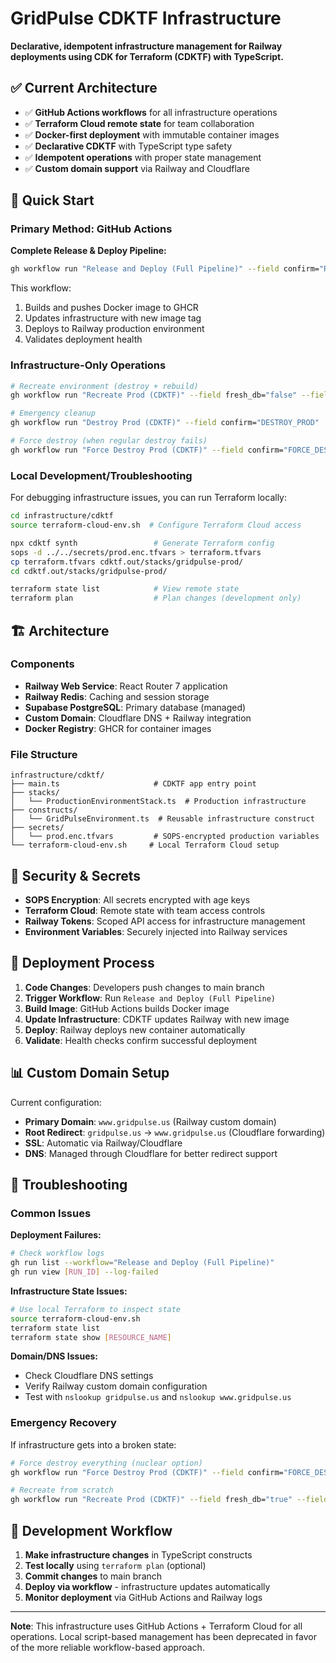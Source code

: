 # GridPulse CDKTF Infrastructure

**Declarative, idempotent infrastructure management for Railway deployments using CDK for Terraform (CDKTF) with TypeScript.**

## ✅ Current Architecture

- ✅ **GitHub Actions workflows** for all infrastructure operations
- ✅ **Terraform Cloud remote state** for team collaboration
- ✅ **Docker-first deployment** with immutable container images
- ✅ **Declarative CDKTF** with TypeScript type safety
- ✅ **Idempotent operations** with proper state management
- ✅ **Custom domain support** via Railway and Cloudflare

## 🚀 Quick Start

### Primary Method: GitHub Actions

**Complete Release & Deploy Pipeline:**
```bash
gh workflow run "Release and Deploy (Full Pipeline)" --field confirm="RELEASE_DEPLOY"
```

This workflow:
1. Builds and pushes Docker image to GHCR
2. Updates infrastructure with new image tag
3. Deploys to Railway production environment
4. Validates deployment health

### Infrastructure-Only Operations

```bash
# Recreate environment (destroy + rebuild)
gh workflow run "Recreate Prod (CDKTF)" --field fresh_db="false" --field confirm="RECREATE_PROD"

# Emergency cleanup
gh workflow run "Destroy Prod (CDKTF)" --field confirm="DESTROY_PROD"

# Force destroy (when regular destroy fails)
gh workflow run "Force Destroy Prod (CDKTF)" --field confirm="FORCE_DESTROY_PROD"
```

### Local Development/Troubleshooting

For debugging infrastructure issues, you can run Terraform locally:

```bash
cd infrastructure/cdktf
source terraform-cloud-env.sh  # Configure Terraform Cloud access

npx cdktf synth                 # Generate Terraform config
sops -d ../../secrets/prod.enc.tfvars > terraform.tfvars
cp terraform.tfvars cdktf.out/stacks/gridpulse-prod/
cd cdktf.out/stacks/gridpulse-prod/

terraform state list            # View remote state
terraform plan                  # Plan changes (development only)
```

## 🏗️ Architecture

### Components

- **Railway Web Service**: React Router 7 application
- **Railway Redis**: Caching and session storage
- **Supabase PostgreSQL**: Primary database (managed)
- **Custom Domain**: Cloudflare DNS + Railway integration
- **Docker Registry**: GHCR for container images

### File Structure

```
infrastructure/cdktf/
├── main.ts                     # CDKTF app entry point
├── stacks/
│   └── ProductionEnvironmentStack.ts  # Production infrastructure
├── constructs/
│   └── GridPulseEnvironment.ts  # Reusable infrastructure construct
├── secrets/
│   └── prod.enc.tfvars         # SOPS-encrypted production variables
└── terraform-cloud-env.sh     # Local Terraform Cloud setup
```

## 🔐 Security & Secrets

- **SOPS Encryption**: All secrets encrypted with age keys
- **Terraform Cloud**: Remote state with team access controls  
- **Railway Tokens**: Scoped API access for infrastructure management
- **Environment Variables**: Securely injected into Railway services

## 🚢 Deployment Process

1. **Code Changes**: Developers push changes to main branch
2. **Trigger Workflow**: Run `Release and Deploy (Full Pipeline)`
3. **Build Image**: GitHub Actions builds Docker image
4. **Update Infrastructure**: CDKTF updates Railway with new image
5. **Deploy**: Railway deploys new container automatically
6. **Validate**: Health checks confirm successful deployment

## 📊 Custom Domain Setup

Current configuration:
- **Primary Domain**: `www.gridpulse.us` (Railway custom domain)
- **Root Redirect**: `gridpulse.us` → `www.gridpulse.us` (Cloudflare forwarding)
- **SSL**: Automatic via Railway/Cloudflare
- **DNS**: Managed through Cloudflare for better redirect support

## 🔧 Troubleshooting

### Common Issues

**Deployment Failures:**
```bash
# Check workflow logs
gh run list --workflow="Release and Deploy (Full Pipeline)"
gh run view [RUN_ID] --log-failed
```

**Infrastructure State Issues:**
```bash
# Use local Terraform to inspect state
source terraform-cloud-env.sh
terraform state list
terraform state show [RESOURCE_NAME]
```

**Domain/DNS Issues:**
- Check Cloudflare DNS settings
- Verify Railway custom domain configuration
- Test with `nslookup gridpulse.us` and `nslookup www.gridpulse.us`

### Emergency Recovery

If infrastructure gets into a broken state:

```bash
# Force destroy everything (nuclear option)
gh workflow run "Force Destroy Prod (CDKTF)" --field confirm="FORCE_DESTROY_PROD"

# Recreate from scratch
gh workflow run "Recreate Prod (CDKTF)" --field fresh_db="true" --field confirm="RECREATE_PROD"
```

## 📝 Development Workflow

1. **Make infrastructure changes** in TypeScript constructs
2. **Test locally** using `terraform plan` (optional)
3. **Commit changes** to main branch
4. **Deploy via workflow** - infrastructure updates automatically
5. **Monitor deployment** via GitHub Actions and Railway logs

---

**Note**: This infrastructure uses GitHub Actions + Terraform Cloud for all operations. Local script-based management has been deprecated in favor of the more reliable workflow-based approach.